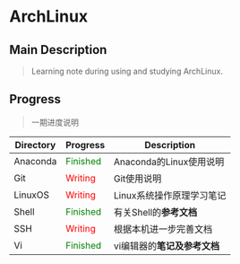 # ArchLinux

## Main Description

> Learning note during using and studying ArchLinux. 



## Progress

> 一期进度说明

| Directory | Progress                                  | Description                  |
| --------- | ----------------------------------------- | ---------------------------- |
| Anaconda  | <span style="color:green">Finished</span> | Anaconda的Linux使用说明      |
| Git       | <span style="color:red">Writing</span>    | Git使用说明                  |
| LinuxOS   | <span style="color:red">Writing</span>    | Linux系统操作原理学习笔记    |
| Shell     | <span style="color:green">Finished</span> | 有关Shell的**参考文档**      |
| SSH       | <span style="color:red">Writing</span>    | 根据本机进一步完善文档       |
| Vi        | <span style="color:green">Finished</span> | vi编辑器的**笔记及参考文档** |



